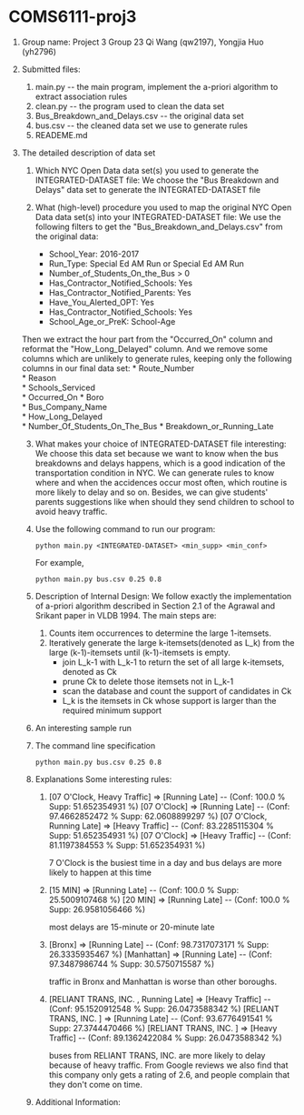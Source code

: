 # COMS6111-proj3

1. Group name: Project 3 Group 23
  Qi Wang (qw2197), Yongjia Huo (yh2796)

2. Submitted files:
    1. main.py -- the main program, implement the a-priori algorithm to extract association rules
    2. clean.py -- the program used to clean the data set
    3. Bus_Breakdown_and_Delays.csv -- the original data set
    4. bus.csv -- the cleaned data set we use to generate rules
    5. READEME.md
    
3. The detailed description of data set
    1. Which NYC Open Data data set(s) you used to generate the INTEGRATED-DATASET file:
      We choose the "Bus Breakdown and Delays" data set to generate the INTEGRATED-DATASET file
      
    2. What (high-level) procedure you used to map the original NYC Open Data data set(s) into your INTEGRATED-DATASET file:
      We use the following filters to get the "Bus_Breakdown_and_Delays.csv" from the original data:
        * School_Year: 2016-2017
        * Run_Type: Special Ed AM Run or Special Ed AM Run
        * Number_of_Students_On_the_Bus > 0
        * Has_Contractor_Notified_Schools: Yes
        * Has_Contractor_Notified_Parents: Yes
        * Have_You_Alerted_OPT: Yes
        * Has_Contractor_Notified_Schools: Yes
        * School_Age_or_PreK: School-Age
        
        
      Then we extract the hour part from the "Occurred_On" column and reformat the "How_Long_Delayed" column. And we remove some columns which are unlikely to generate rules, keeping only the following columns in our final data set:
        * Route_Number	
        * Reason	
        * Schools_Serviced	
        * Occurred_On
        * Boro	
        * Bus_Company_Name	 
        * How_Long_Delayed	
        * Number_Of_Students_On_The_Bus	
        * Breakdown_or_Running_Late
        
    3. What makes your choice of INTEGRATED-DATASET file interesting:
    We choose this data set because we want to know when the bus breakdowns and delays happens, which is a good indication of the transportation condition in NYC. We can generate rules to know where and when the accidences occur most often, which routine is more likely to delay and so on. Besides, we can give students' parents suggestions like when should they send children to school to avoid heavy traffic.

    4. Use the following command to run our program:
    
         `python main.py <INTEGRATED-DATASET> <min_supp> <min_conf>`
           
       For example, 
      
         `python main.py bus.csv 0.25 0.8`

    5. Description of Internal Design:
    We follow exactly the implementation of a-priori algorithm described in Section 2.1 of the Agrawal and Srikant paper in VLDB 1994. The main steps are:
       1. Counts item occurrences to determine the large 1-itemsets.  
       2. Iteratively generate the large k-itemsets(denoted as L_k) from the large (k-1)-itemsets until (k-1)-itemsets is empty.
          * join L_k-1 with L_k-1 to return the set of all large k-itemsets, denoted as Ck
          * prune Ck to delete those itemsets not in L_k-1 
          * scan the database and count the support of candidates in Ck
          * L_k is the itemsets in Ck whose support is larger than the required minimum support 
    
    6. An interesting sample run
      1. The command line specification
      
         `python main.py bus.csv 0.25 0.8`

      2. Explanations
          Some interesting rules:
          1. [07 O'Clock, Heavy Traffic] => [Running Late] -- (Conf: 100.0 %  Supp: 51.652354931 %)
             [07 O'Clock] => [Running Late] -- (Conf: 97.4662852472 %  Supp: 62.0608899297 %)
             [07 O'Clock, Running Late] => [Heavy Traffic] -- (Conf: 83.2285115304 %  Supp: 51.652354931 %)
             [07 O'Clock] => [Heavy Traffic] -- (Conf: 81.1197384553 %  Supp: 51.652354931 %)
             
             7 O'Clock is the busiest time in a day and bus delays are more likely to happen at this time
             
          2. [15 MIN] => [Running Late] -- (Conf: 100.0 %  Supp: 25.5009107468 %)
             [20 MIN] => [Running Late] -- (Conf: 100.0 %  Supp: 26.9581056466 %)
             
             most delays are 15-minute or 20-minute late
          
          3. [Bronx] => [Running Late] -- (Conf: 98.7317073171 %  Supp: 26.3335935467 %)
             [Manhattan] => [Running Late] -- (Conf: 97.3487986744 %  Supp: 30.5750715587 %) 
             
             traffic in Bronx and Manhattan is worse than other boroughs.
            
          4. [RELIANT TRANS, INC. , Running Late] => [Heavy Traffic] -- (Conf: 95.1520912548 %  Supp: 26.0473588342 %)
             [RELIANT TRANS, INC. ] => [Running Late] -- (Conf: 93.6776491541 %  Supp: 27.3744470466 %)
             [RELIANT TRANS, INC. ] => [Heavy Traffic] -- (Conf: 89.1362422084 %  Supp: 26.0473588342 %) 
             
             buses from RELIANT TRANS, INC. are more likely to delay because of heavy traffic. From Google reviews we also find that this              company only gets a rating of 2.6, and people complain that they don't come on time. 
    
    7. Additional Information:

